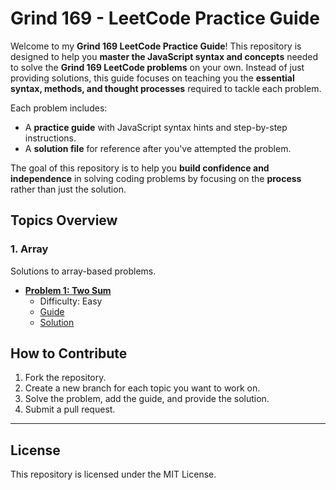 # Grind 169 - LeetCode Practice Guide

Welcome to my **Grind 169 LeetCode Practice Guide**! This repository is designed to help you **master the JavaScript syntax and concepts** needed to solve the **Grind 169 LeetCode problems** on your own. Instead of just providing solutions, this guide focuses on teaching you the **essential syntax, methods, and thought processes** required to tackle each problem.

Each problem includes:
- A **practice guide** with JavaScript syntax hints and step-by-step instructions.
- A **solution file** for reference after you've attempted the problem.

The goal of this repository is to help you **build confidence and independence** in solving coding problems by focusing on the **process** rather than just the solution.

## Topics Overview

### 1. Array
Solutions to array-based problems.

- **[Problem 1: Two Sum](https://leetcode.com/problems/two-sum/)**
    - Difficulty: Easy
    - [Guide](./Arrays/1.two-sum/guide.js)
    - [Solution](./Arrays/1.two-sum/solution.md)


## How to Contribute

1. Fork the repository.
2. Create a new branch for each topic you want to work on.
3. Solve the problem, add the guide, and provide the solution.
4. Submit a pull request.
   
---

## License

This repository is licensed under the MIT License.

